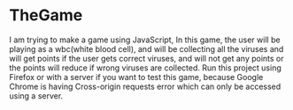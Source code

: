 # TheGame
I am trying to make a game using JavaScript, In this game, the user will be playing as a wbc(white blood cell), and will be collecting all the viruses and will get points if the user gets correct viruses, and will not get any points or the points will reduce if wrong viruses are collected.
Run this project using Firefox or with a server if you want to test this game, because Google Chrome is having Cross-origin requests error which can only be accessed using a server.
